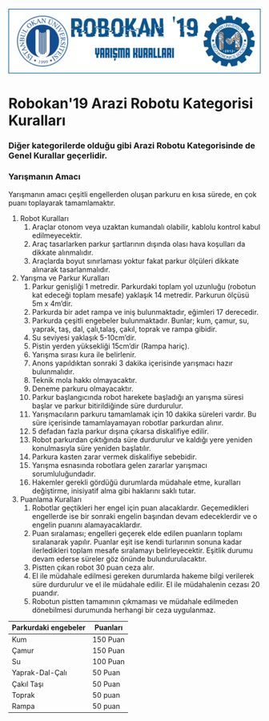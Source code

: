 ![Kurallar](img/genel.png)

# Robokan'19 Arazi Robotu Kategorisi Kuralları

### Diğer kategorilerde olduğu gibi Arazi Robotu Kategorisinde de Genel Kurallar geçerlidir.

### Yarışmanın Amacı
Yarışmanın amacı çeşitli engellerden oluşan parkuru en kısa sürede, en çok puanı toplayarak tamamlamaktır.  

1. Robot Kuralları 
	1. Araçlar otonom veya uzaktan kumandalı olabilir, kablolu kontrol kabul edilmeyecektir. 
	2. Araç tasarlarken parkur şartlarının dışında olası hava koşulları da dikkate alınmalıdır. 
	3. Araçlarda boyut sınırlaması yoktur fakat parkur ölçüleri dikkate alınarak tasarlanmalıdır. 
2. Yarışma ve Parkur Kuralları  
	1. Parkur genişliği 1 metredir. Parkurdaki toplam yol uzunluğu (robotun kat edeceği toplam mesafe) yaklaşık 14 metredir. Parkurun ölçüsü 5m x 4m’dir. 
	2. Parkurda bir adet rampa ve iniş bulunmaktadır, eğimleri 17 derecedir. 
	3. Parkurda çeşitli engebeler bulunmaktadır. Bunlar; kum, çamur, su, yaprak, taş, dal, çalı,talaş, çakıl, toprak ve rampa gibidir. 
	4. Su seviyesi yaklaşık 5-10cm’dir. 
	5. Pistin yerden yüksekliği 15cm’dir (Rampa hariç). 
	6. Yarışma sırası kura ile belirlenir. 
	7. Anons yapıldıktan sonraki 3 dakika içerisinde yarışmacı hazır bulunmalıdır. 
	8. Teknik mola hakkı olmayacaktır. 
	9. Deneme parkuru olmayacaktır. 
	10. Parkur başlangıcında robot harekete başladığı an yarışma süresi başlar ve parkur bitirildiğinde süre durdurulur. 
	11. Yarışmacıların parkuru tamamlamak için 10 dakika süreleri vardır. Bu süre içerisinde tamamlayamayan robotlar parkurdan alınır. 
	12. 5 defadan fazla parkur dışına çıkarsa diskalifiye edilir. 
	13. Robot parkurdan çıktığında süre durdurulur ve kaldığı yere yeniden konulmasıyla süre yeniden başlatılır. 
	14. Parkura kasten zarar vermek diskalifiye sebebidir. 
	15. Yarışma esnasında robotlara gelen zararlar yarışmacı sorumluluğundadır. 
	16. Hakemler gerekli gördüğü durumlarda müdahale etme, kuralları değiştirme, inisiyatif alma gibi haklarını saklı tutar. 
3. Puanlama Kuralları  
	1. Robotlar geçtikleri her engel için puan alacaklardır. Geçemedikleri engellerde ise bir sonraki engelin başından devam edeceklerdir ve o engelin puanını alamayacaklardır. 
	2. Puan sıralaması; engelleri geçerek elde edilen puanların toplamı sıralanarak yapılır. Puanlar eşit ise kendi turlarının sonuna kadar ilerledikleri toplam mesafe sıralamayı belirleyecektir. Eşitlik durumu devam ederse süreler göz önünde bulundurulacaktır. 
	3. Pistten çıkan robot 30 puan ceza alır. 
	4. El ile müdahale edilmesi gereken durumlarda hakeme bilgi verilerek süre durdurulur ve el ile müdahale edilir. El ile müdahalenin cezası 20 puandır. 
	5. Robotun pistten tamamının çıkmaması ve müdahale edilmeden dönebilmesi durumunda herhangi bir ceza uygulanmaz. 


Parkurdaki engebeler|Puanları
--------------------|--------
Kum|150 Puan 
Çamur|150 Puan 
Su|100 Puan 
Yaprak-Dal-Çalı|50 Puan 
Çakıl Taşı|50 Puan 
Toprak|50 puan 
Rampa|50 puan 





































